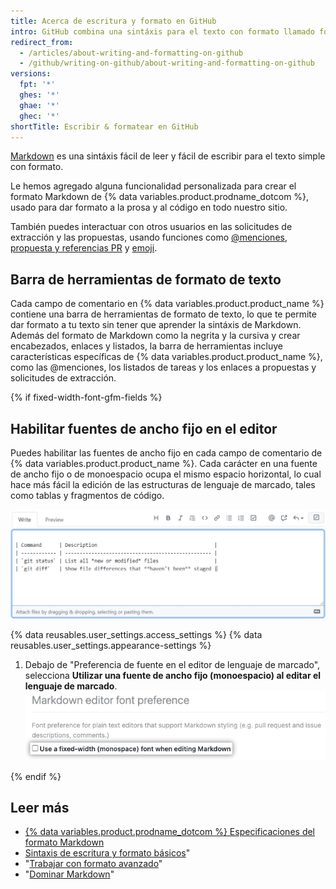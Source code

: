 ```yaml
---
title: Acerca de escritura y formato en GitHub
intro: GitHub combina una sintáxis para el texto con formato llamado formato Markdown de GitHub con algunas características de escritura únicas.
redirect_from:
  - /articles/about-writing-and-formatting-on-github
  - /github/writing-on-github/about-writing-and-formatting-on-github
versions:
  fpt: '*'
  ghes: '*'
  ghae: '*'
  ghec: '*'
shortTitle: Escribir & formatear en GitHub
---
```


[Markdown](http://daringfireball.net/projects/markdown/) es una sintáxis fácil de leer y fácil de escribir para el texto simple con formato.

Le hemos agregado alguna funcionalidad personalizada para crear el formato Markdown de {% data variables.product.prodname_dotcom %}, usado para dar formato a la prosa y al código en todo nuestro sitio.

También puedes interactuar con otros usuarios en las solicitudes de extracción y las propuestas, usando funciones como [@menciones](/articles/basic-writing-and-formatting-syntax/#mentioning-people-and-teams), [propuesta y referencias PR](/articles/basic-writing-and-formatting-syntax/#referencing-issues-and-pull-requests) y [emoji](/articles/basic-writing-and-formatting-syntax/#using-emoji).

## Barra de herramientas de formato de texto

Cada campo de comentario en {% data variables.product.product_name %} contiene una barra de herramientas de formato de texto, lo que te permite dar formato a tu texto sin tener que aprender la sintáxis de Markdown. Además del formato de Markdown como la negrita y la cursiva y crear encabezados, enlaces y listados, la barra de herramientas incluye características específicas de {% data variables.product.product_name %}, como las @menciones, los listados de tareas y los enlaces a propuestas y solicitudes de extracción.

{% if fixed-width-font-gfm-fields %}

## Habilitar fuentes de ancho fijo en el editor

Puedes habilitar las fuentes de ancho fijo en cada campo de comentario de {% data variables.product.product_name %}. Cada carácter en una fuente de ancho fijo o de monoespacio ocupa el mismo espacio horizontal, lo cual hace más fácil la edición de las estructuras de lenguaje de marcado, tales como tablas y fragmentos de código.

![Captura de pantalla que muestra el campo de comentario de {% data variables.product.product_name %} con fuentes de ancho fijo habilitadas](/assets/images/help/writing/fixed-width-example.png)

{% data reusables.user_settings.access_settings %}
{% data reusables.user_settings.appearance-settings %}
1. Debajo de "Preferencia de fuente en el editor de lenguaje de marcado", selecciona **Utilizar una fuente de ancho fijo (monoespacio) al editar el lenguaje de marcado**. ![Captura de pantalla que muestra el campo de comentario de {% data variables.product.product_name %} con fuentes de ancho fijo habilitadas](/assets/images/help/writing/enable-fixed-width.png)

{% endif %}

## Leer más

- [{% data variables.product.prodname_dotcom %} Especificaciones del formato Markdown](https://github.github.com/gfm/)
- [Sintaxis de escritura y formato básicos](/articles/basic-writing-and-formatting-syntax)"
- "[Trabajar con formato avanzado](/articles/working-with-advanced-formatting)"
- "[Dominar Markdown](https://guides.github.com/features/mastering-markdown/)"

